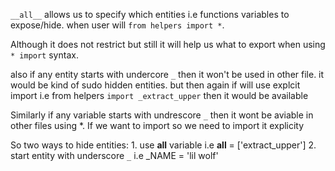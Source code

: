 `__all__` allows us to specify which entities i.e functions variables to expose/hide. when user will `from helpers import *`.

Although it does not restrict but still it will help us what to export when using `* import`  syntax.

also if any entity starts with undercore `_` then it won't be used in other file. it would be kind of sudo hidden entities. but then again if will use explcit import i.e
from helpers `import _extract_upper` then it would be available

Similarly if any variable starts with undrescore `_` then it wont be aviable in other files using *. If we want to import so we need to import it explicity


So two ways to hide entities:
    1. use __all__ variable i.e __all__ = ['extract_upper']
    2. start entity with underscore `_` i.e _NAME = 'lil wolf'